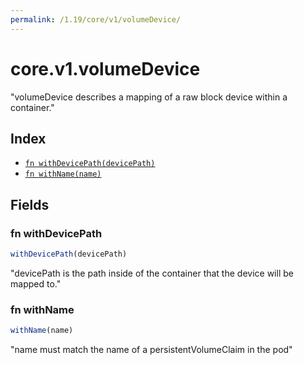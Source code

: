 ```yaml
---
permalink: /1.19/core/v1/volumeDevice/
---
```


# core.v1.volumeDevice

"volumeDevice describes a mapping of a raw block device within a container."

## Index

* [`fn withDevicePath(devicePath)`](#fn-withdevicepath)
* [`fn withName(name)`](#fn-withname)

## Fields

### fn withDevicePath

```ts
withDevicePath(devicePath)
```

"devicePath is the path inside of the container that the device will be mapped to."

### fn withName

```ts
withName(name)
```

"name must match the name of a persistentVolumeClaim in the pod"